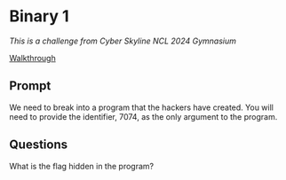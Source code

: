 # Binary 1

*This is a challenge from Cyber Skyline NCL 2024 Gymnasium*

[Walkthrough](https://trove.cyberskyline.com/88baf3c7bf68469db6dd074d3d302825)

## Prompt

We need to break into a program that the hackers have created. You will need to provide the identifier, 7074, as the only argument to the program.

## Questions

What is the flag hidden in the program?
